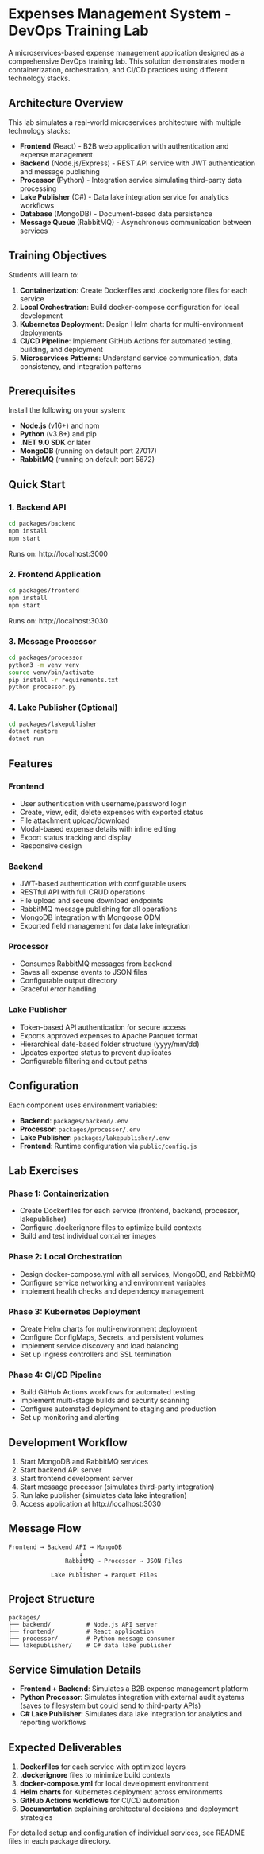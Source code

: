 # Expenses Management System - DevOps Training Lab

A microservices-based expense management application designed as a comprehensive DevOps training lab. This solution demonstrates modern containerization, orchestration, and CI/CD practices using different technology stacks.

## Architecture Overview

This lab simulates a real-world microservices architecture with multiple technology stacks:

- **Frontend** (React) - B2B web application with authentication and expense management
- **Backend** (Node.js/Express) - REST API service with JWT authentication and message publishing
- **Processor** (Python) - Integration service simulating third-party data processing
- **Lake Publisher** (C#) - Data lake integration service for analytics workflows
- **Database** (MongoDB) - Document-based data persistence
- **Message Queue** (RabbitMQ) - Asynchronous communication between services

## Training Objectives

Students will learn to:

1. **Containerization**: Create Dockerfiles and .dockerignore files for each service
2. **Local Orchestration**: Build docker-compose configuration for local development
3. **Kubernetes Deployment**: Design Helm charts for multi-environment deployments
4. **CI/CD Pipeline**: Implement GitHub Actions for automated testing, building, and deployment
5. **Microservices Patterns**: Understand service communication, data consistency, and integration patterns

## Prerequisites

Install the following on your system:

- **Node.js** (v16+) and npm
- **Python** (v3.8+) and pip
- **.NET 9.0 SDK** or later
- **MongoDB** (running on default port 27017)
- **RabbitMQ** (running on default port 5672)

## Quick Start

### 1. Backend API
```bash
cd packages/backend
npm install
npm start
```
Runs on: http://localhost:3000

### 2. Frontend Application
```bash
cd packages/frontend
npm install
npm start
```
Runs on: http://localhost:3030

### 3. Message Processor
```bash
cd packages/processor
python3 -m venv venv
source venv/bin/activate
pip install -r requirements.txt
python processor.py
```

### 4. Lake Publisher (Optional)
```bash
cd packages/lakepublisher
dotnet restore
dotnet run
```

## Features

### Frontend
- User authentication with username/password login
- Create, view, edit, delete expenses with exported status
- File attachment upload/download
- Modal-based expense details with inline editing
- Export status tracking and display
- Responsive design

### Backend
- JWT-based authentication with configurable users
- RESTful API with full CRUD operations
- File upload and secure download endpoints
- RabbitMQ message publishing for all operations
- MongoDB integration with Mongoose ODM
- Exported field management for data lake integration

### Processor
- Consumes RabbitMQ messages from backend
- Saves all expense events to JSON files
- Configurable output directory
- Graceful error handling

### Lake Publisher
- Token-based API authentication for secure access
- Exports approved expenses to Apache Parquet format
- Hierarchical date-based folder structure (yyyy/mm/dd)
- Updates exported status to prevent duplicates
- Configurable filtering and output paths

## Configuration

Each component uses environment variables:

- **Backend**: `packages/backend/.env`
- **Processor**: `packages/processor/.env`
- **Lake Publisher**: `packages/lakepublisher/.env`
- **Frontend**: Runtime configuration via `public/config.js`

## Lab Exercises

### Phase 1: Containerization
- Create Dockerfiles for each service (frontend, backend, processor, lakepublisher)
- Configure .dockerignore files to optimize build contexts
- Build and test individual container images

### Phase 2: Local Orchestration
- Design docker-compose.yml with all services, MongoDB, and RabbitMQ
- Configure service networking and environment variables
- Implement health checks and dependency management

### Phase 3: Kubernetes Deployment
- Create Helm charts for multi-environment deployment
- Configure ConfigMaps, Secrets, and persistent volumes
- Implement service discovery and load balancing
- Set up ingress controllers and SSL termination

### Phase 4: CI/CD Pipeline
- Build GitHub Actions workflows for automated testing
- Implement multi-stage builds and security scanning
- Configure automated deployment to staging and production
- Set up monitoring and alerting

## Development Workflow

1. Start MongoDB and RabbitMQ services
2. Start backend API server
3. Start frontend development server
4. Start message processor (simulates third-party integration)
5. Run lake publisher (simulates data lake integration)
6. Access application at http://localhost:3030

## Message Flow

```
Frontend → Backend API → MongoDB
                    ↓
                RabbitMQ → Processor → JSON Files
                    ↓
            Lake Publisher → Parquet Files
```

## Project Structure

```
packages/
├── backend/          # Node.js API server
├── frontend/         # React application
├── processor/        # Python message consumer
└── lakepublisher/    # C# data lake publisher
```

## Service Simulation Details

- **Frontend + Backend**: Simulates a B2B expense management platform
- **Python Processor**: Simulates integration with external audit systems (saves to filesystem but could send to third-party APIs)
- **C# Lake Publisher**: Simulates data lake integration for analytics and reporting workflows

## Expected Deliverables

1. **Dockerfiles** for each service with optimized layers
2. **.dockerignore** files to minimize build contexts
3. **docker-compose.yml** for local development environment
4. **Helm charts** for Kubernetes deployment across environments
5. **GitHub Actions workflows** for CI/CD automation
6. **Documentation** explaining architectural decisions and deployment strategies

For detailed setup and configuration of individual services, see README files in each package directory.